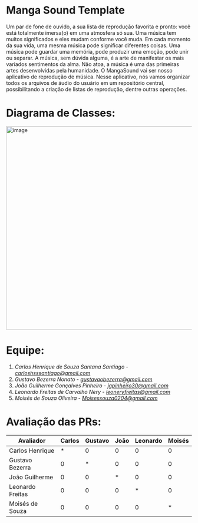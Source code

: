 # Manga Sound Template

Um par de fone de ouvido, a sua lista de reprodução favorita e pronto: você está totalmente imersa(o) em uma atmosfera só sua. Uma música tem muitos significados e eles mudam conforme você muda. Em cada momento da sua vida, uma mesma música pode significar diferentes coisas. Uma música pode guardar uma memória, pode produzir uma emoção, pode unir ou separar. A música, sem dúvida alguma, é a arte de manifestar os mais variados sentimentos da alma. Não atoa, a música é uma das primeiras artes desenvolvidas pela humanidade. O MangaSound vai ser nosso aplicativo de reprodução de música. Nesse aplicativo, nós vamos organizar todos os arquivos de áudio do usuário em um repositório central, possibilitando a criação de listas de reprodução, dentre outras operações. 

# Diagrama de Classes: 

<img width="552" alt="image" src="https://github.com/user-attachments/assets/9873181b-511f-42d9-8cf5-5d5966515634" />


# Equipe: <nome-da-equipe>

1. *Carlos Henrique de Souza Santana Santiago* - *carloshsssantiago@gmail.com*
2. *Gustavo Bezerra Nonato* - *gustavaobezerra@gmail.com*
3. *João Guilherme Gonçalves Pinheiro* - *jgpinheiro30@gmail.com*
4. *Leonardo Freitas de Carvalho Nery* - *leoneryfreitas@gmail.com*
5. *Moisés de Souza Oliveira* - *Moisessouza0204@gmail.com*
  
# Avaliação das PRs:

| Avaliador      |  Carlos  | Gustavo  |   João   | Leonardo | Moisés   |
|----------------|----------|----------|----------|----------|----------|
|Carlos Henrique |    *     |   0      |  0       |  0       | 0        |
|Gustavo Bezerra |    0     |   *      |  0       |  0       | 0        |
|João Guilherme  |    0     |   0      |  *       |  0       | 0        |
|Leonardo Freitas|    0     |   0      |  0       |  *       | 0        |
|Moisés de Souza |    0     |   0      |  0       |  0       | *        |

